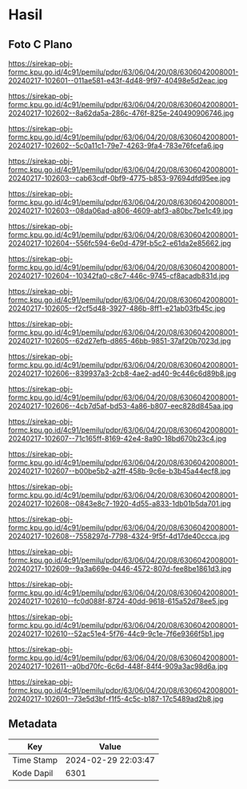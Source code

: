 # Hasil

## Foto C Plano

https://sirekap-obj-formc.kpu.go.id/4c91/pemilu/pdpr/63/06/04/20/08/6306042008001-20240217-102601--011ae581-e43f-4d48-9f97-40498e5d2eac.jpg

https://sirekap-obj-formc.kpu.go.id/4c91/pemilu/pdpr/63/06/04/20/08/6306042008001-20240217-102602--8a62da5a-286c-476f-825e-240490906746.jpg

https://sirekap-obj-formc.kpu.go.id/4c91/pemilu/pdpr/63/06/04/20/08/6306042008001-20240217-102602--5c0a11c1-79e7-4263-9fa4-783e76fcefa6.jpg

https://sirekap-obj-formc.kpu.go.id/4c91/pemilu/pdpr/63/06/04/20/08/6306042008001-20240217-102603--cab63cdf-0bf9-4775-b853-97694dfd95ee.jpg

https://sirekap-obj-formc.kpu.go.id/4c91/pemilu/pdpr/63/06/04/20/08/6306042008001-20240217-102603--08da06ad-a806-4609-abf3-a80bc7be1c49.jpg

https://sirekap-obj-formc.kpu.go.id/4c91/pemilu/pdpr/63/06/04/20/08/6306042008001-20240217-102604--556fc594-6e0d-479f-b5c2-e61da2e85662.jpg

https://sirekap-obj-formc.kpu.go.id/4c91/pemilu/pdpr/63/06/04/20/08/6306042008001-20240217-102604--10342fa0-c8c7-446c-9745-cf8acadb831d.jpg

https://sirekap-obj-formc.kpu.go.id/4c91/pemilu/pdpr/63/06/04/20/08/6306042008001-20240217-102605--f2cf5d48-3927-486b-8ff1-e21ab03fb45c.jpg

https://sirekap-obj-formc.kpu.go.id/4c91/pemilu/pdpr/63/06/04/20/08/6306042008001-20240217-102605--62d27efb-d865-46bb-9851-37af20b7023d.jpg

https://sirekap-obj-formc.kpu.go.id/4c91/pemilu/pdpr/63/06/04/20/08/6306042008001-20240217-102606--839937a3-2cb8-4ae2-ad40-9c446c6d89b8.jpg

https://sirekap-obj-formc.kpu.go.id/4c91/pemilu/pdpr/63/06/04/20/08/6306042008001-20240217-102606--4cb7d5af-bd53-4a86-b807-eec828d845aa.jpg

https://sirekap-obj-formc.kpu.go.id/4c91/pemilu/pdpr/63/06/04/20/08/6306042008001-20240217-102607--71c165ff-8169-42e4-8a90-18bd670b23c4.jpg

https://sirekap-obj-formc.kpu.go.id/4c91/pemilu/pdpr/63/06/04/20/08/6306042008001-20240217-102607--b00be5b2-a2ff-458b-9c6e-b3b45a44ecf8.jpg

https://sirekap-obj-formc.kpu.go.id/4c91/pemilu/pdpr/63/06/04/20/08/6306042008001-20240217-102608--0843e8c7-1920-4d55-a833-1db01b5da701.jpg

https://sirekap-obj-formc.kpu.go.id/4c91/pemilu/pdpr/63/06/04/20/08/6306042008001-20240217-102608--7558297d-7798-4324-9f5f-4d17de40ccca.jpg

https://sirekap-obj-formc.kpu.go.id/4c91/pemilu/pdpr/63/06/04/20/08/6306042008001-20240217-102609--9a3a669e-0446-4572-807d-fee8be1861d3.jpg

https://sirekap-obj-formc.kpu.go.id/4c91/pemilu/pdpr/63/06/04/20/08/6306042008001-20240217-102610--fc0d088f-8724-40dd-9618-615a52d78ee5.jpg

https://sirekap-obj-formc.kpu.go.id/4c91/pemilu/pdpr/63/06/04/20/08/6306042008001-20240217-102610--52ac51e4-5f76-44c9-9c1e-7f6e9366f5b1.jpg

https://sirekap-obj-formc.kpu.go.id/4c91/pemilu/pdpr/63/06/04/20/08/6306042008001-20240217-102611--a0bd70fc-6c6d-448f-84f4-909a3ac98d6a.jpg

https://sirekap-obj-formc.kpu.go.id/4c91/pemilu/pdpr/63/06/04/20/08/6306042008001-20240217-102601--73e5d3bf-f1f5-4c5c-b187-17c5489ad2b8.jpg


## Metadata

| Key        | Value               |
| ---------- | ------------------- |
| Time Stamp | 2024-02-29 22:03:47 |
| Kode Dapil | 6301                |




